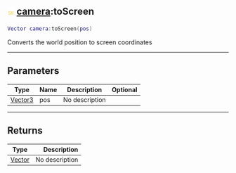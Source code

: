 ## ![shared](../../.gitbook/assets/shared.png) [camera](camera):toScreen

```lua
Vector camera:toScreen(pos)
```

Converts the world position to screen coordinates

------
## Parameters

| Type   | Name | Description | Optional |
| ------ | ---- | ----------- | -------: |
| [Vector3](vector3) | pos | No description |  |


------
## Returns

| Type   | Description |
| ------ | ----------: |
| [Vector](vector) | No description |

